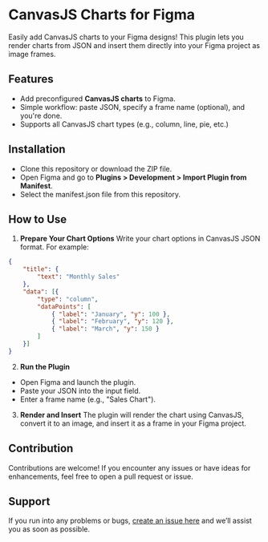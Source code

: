 # CanvasJS Charts for Figma
Easily add CanvasJS charts to your Figma designs! This plugin lets you render charts from JSON and insert them directly into your Figma project as image frames.

## Features  
- Add preconfigured **CanvasJS charts** to Figma.  
- Simple workflow: paste JSON, specify a frame name (optional), and you're done.  
- Supports all CanvasJS chart types (e.g., column, line, pie, etc.)

## Installation
- Clone this repository or download the ZIP file.
- Open Figma and go to **Plugins > Development > Import Plugin from Manifest**.
- Select the manifest.json file from this repository.

## How to Use
1. **Prepare Your Chart Options**
Write your chart options in CanvasJS JSON format. For example:
```json  
{  
    "title": {  
        "text": "Monthly Sales"  
    },  
    "data": [{  
        "type": "column",  
        "dataPoints": [  
            { "label": "January", "y": 100 },  
            { "label": "February", "y": 120 },  
            { "label": "March", "y": 150 }
        ]  
    }]  
} 
```

2. **Run the Plugin**
- Open Figma and launch the plugin.
- Paste your JSON into the input field.
- Enter a frame name (e.g., "Sales Chart").

3. **Render and Insert**
The plugin will render the chart using CanvasJS, convert it to an image, and insert it as a frame in your Figma project.

## Contribution
Contributions are welcome! If you encounter any issues or have ideas for enhancements, feel free to open a pull request or issue.

## Support 
If you run into any problems or bugs, [create an issue here](https://github.com/vishwas-r/CanvasJS-Figma-Plugin/issues) and we’ll assist you as soon as possible.